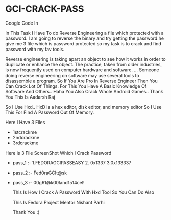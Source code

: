 # GCI-CRACK-PASS

Google Code In 

In This Task I Have To do Reverse Engineering a file which protected with a password. I am going to reverse the binary and try getting the password.he give me 3 file which is password protected so my task is to crack and find password with my fav tools.


Reverse engineering is taking apart an object to see how it works in order to duplicate or enhance the object. The practice, taken from older industries, is now frequently used on computer hardware and software. ... Someone doing reverse engineering on software may use several tools to disassemble a program. So If You Are Pro In Reverse Engineer Then You Can Crack Lot Of Things. For This You Have A Basic
Knowledge Of Software And Others.. Haha You Also Crack Whole Android Games.. Thank You This Is Aadarsh Raj


So I Use Hxd.. HxD is a hex editor, disk editor, and memory editor So I Use This For Find A Password Out Of Memory.


Here I Have 3 Files

* 1stcrackme
* 2ndcrackme
* 3rdcrackme


Here is 3 File ScreenShot Which I Crack Password

* pass_1 :- 1.FEDORAGCIPASSEASY 2. 0x1337 3.0x133337
* pass_2 :- Fed0raGCIt@sk
* pass_3 :- 00g61@k00land1514cel!
  
  This Is How I Crack A Password With Hxd Tool So You Can Do Also 
  
  This Is Fedora Project Mentor Nishant Parhi
  
  Thank You :)
